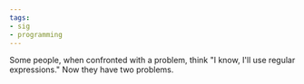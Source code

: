 ```yaml
---
tags:
- sig
- programming
---
```




Some people, when confronted with a problem, think "I know, I'll use regular expressions." Now they have two problems.